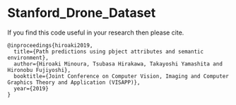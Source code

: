 # Stanford_Drone_Dataset
If you find this code useful in your research then please cite.

```
@inproceedings{hiroaki2019,
  title={Path predictions using pbject attributes and semantic environment},
  author={Hiroaki Minoura, Tsubasa Hirakawa, Takayoshi Yamashita and Hironobu Fujiyoshi},
  booktitle={Joint Conference on Computer Vision, Imaging and Computer Graphics Theory and Application (VISAPP)},
  year={2019}
}
```
